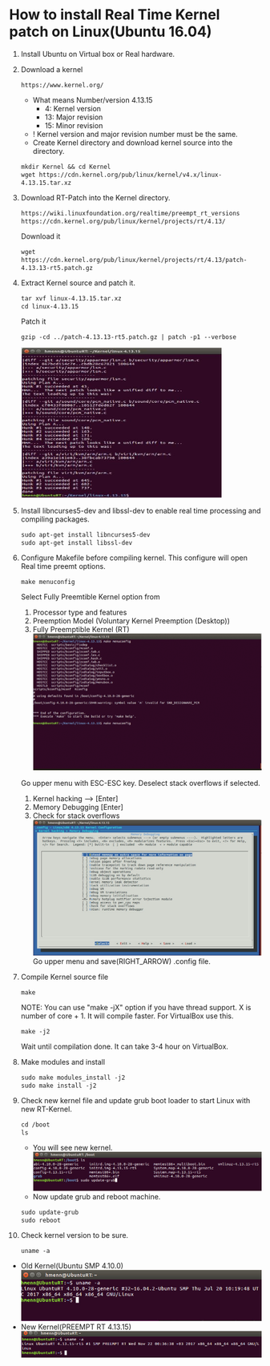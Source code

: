 # How to install Real Time Kernel patch on Linux(Ubuntu 16.04)

1. Install Ubuntu on Virtual box or Real hardware.
2. Download a kernel
    ```
    https://www.kernel.org/
    ```
    * What means Number/version 4.13.15  
        * 4: Kernel version
        * 13: Major revision
        * 15: Minor revision
    * ! Kernel version and major revision number must be the same.
    * Create Kernel directory and download kernel source into the directory.
    ```
    mkdir Kernel && cd Kernel
    wget https://cdn.kernel.org/pub/linux/kernel/v4.x/linux-4.13.15.tar.xz
    ```
3. Download RT-Patch into the Kernel directory.
    ```
    https://wiki.linuxfoundation.org/realtime/preempt_rt_versions
    https://cdn.kernel.org/pub/linux/kernel/projects/rt/4.13/
    ```
    Download it
    ```
    wget https://cdn.kernel.org/pub/linux/kernel/projects/rt/4.13/patch-4.13.13-rt5.patch.gz
    ```
 4. Extract Kernel source and patch it.
    ```
    tar xvf linux-4.13.15.tar.xz
    cd linux-4.13.15
    ```
    Patch it
    ```
    gzip -cd ../patch-4.13.13-rt5.patch.gz | patch -p1 --verbose
    ```
    <img src="../resources/patch_rt.jpg" width="400" height="300"/>
5. Install libncurses5-dev and libssl-dev to enable real time processing and compiling packages.
    ```
    sudo apt-get install libncurses5-dev
    sudo apt-get install libssl-dev
    ```
6. Configure Makefile before compiling kernel. This configure will open Real time preemt options.
    ```
    make menuconfig
    ```
    Select Fully Preemtible Kernel option  from 
    1. Processor type and features
    2. Preemption Model (Voluntary Kernel Preemption (Desktop))
    3. Fully Preemptible Kernel (RT)  
        ![MenuConfig1](../resources/menuconfig1.gif)

    Go upper menu with ESC-ESC key.
    Deselect stack overflows if selected.
    1. Kernel hacking --> [Enter]
    2. Memory Debugging [Enter]
    3. Check for stack overflows
        ![MenuConfig1](../resources/menuconfig2.jpg)
    Go upper menu and save(RIGHT_ARROW) .config file.
    
7. Compile Kernel source file
    ```
    make
    ```
    NOTE: You can use "make -jX"  option if you have thread support. X is number of core + 1. It will compile faster. For VirtualBox use this.
    ```
    make -j2
    ```
    Wait until compilation done. It can take 3-4 hour on VirtualBox.

8. Make modules and install
    ```
    sudo make modules_install -j2
    sudo make install -j2
    ``` 

9. Check new kernel file and update grub boot loader to start Linux with new RT-Kernel.
    ```
    cd /boot
    ls
    ```
    * You will see new kernel.
    ![LS_GRUB](../resources/grub_ls.jpg)
    * Now update grub and reboot machine.
    ```
    sudo update-grub
    sudo reboot
    ```

10. Check kernel version to be sure.
    ```
    uname -a
    ```
* Old Kernel(Ubuntu SMP 4.10.0)
![MenuConfig1](../resources/old_kernel.jpg)
* New Kernel(PREEMPT RT 4.13.15)
![MenuConfig1](../resources/new_rt_kernel.jpg)


